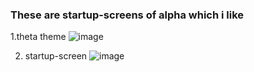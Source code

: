 ### These are startup-screens of alpha which i like
1.theta theme
![image](https://user-images.githubusercontent.com/53911515/179499132-3f733cb1-f89b-42d7-8cc0-fb2bd4848eb7.png)

2. startup-screen
![image](https://user-images.githubusercontent.com/53911515/179499442-19c5cbbf-e7de-4097-b9b3-4d174fb75f08.png)
